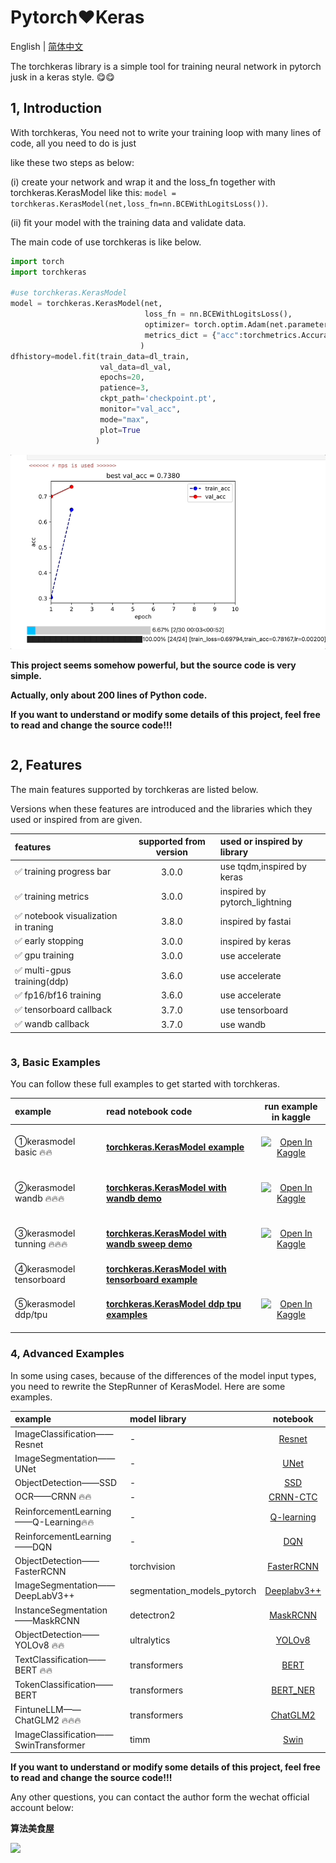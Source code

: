
# Pytorch❤️Keras

English | [简体中文](README.md)


The torchkeras library is a simple tool for training neural network in pytorch jusk in a keras style. 😋😋


## 1, Introduction


With torchkeras, You need not to write your training loop with many lines of code, all you need to do is just 

like these two steps as below:

(i) create your network and wrap it and the loss_fn together with torchkeras.KerasModel like this: 
`model = torchkeras.KerasModel(net,loss_fn=nn.BCEWithLogitsLoss())`.

(ii) fit your model with the training data and validate data.


The main code of use torchkeras is like below.

```python
import torch 
import torchkeras

#use torchkeras.KerasModel 
model = torchkeras.KerasModel(net,
                              loss_fn = nn.BCEWithLogitsLoss(),
                              optimizer= torch.optim.Adam(net.parameters(),lr = 0.001),
                              metrics_dict = {"acc":torchmetrics.Accuracy(task='binary')}
                             )
dfhistory=model.fit(train_data=dl_train, 
                    val_data=dl_val, 
                    epochs=20, 
                    patience=3, 
                    ckpt_path='checkpoint.pt',
                    monitor="val_acc",
                    mode="max",
                    plot=True
                   )

```

![](./data/torchkeras_plot.gif)



**This project seems somehow powerful, but the source code is very simple.**

**Actually, only about 200 lines of Python code.**

**If you want to understand or modify some details of this project, feel free to read and change the source code!!!**

```python

```

## 2, Features 


The main features supported by torchkeras are listed below.

Versions when these features are introduced and the libraries which they used  or inspired from are given.



|features| supported from version | used or inspired by library  |
|:----|:-------------------:|:--------------|
|✅ training progress bar | 3.0.0   | use tqdm,inspired by keras|
|✅ training metrics  | 3.0.0   | inspired by pytorch_lightning |
|✅ notebook visualization in traning |  3.8.0  |inspired by fastai |
|✅ early stopping | 3.0.0   | inspired by keras |
|✅ gpu training | 3.0.0    |use accelerate|
|✅ multi-gpus training(ddp) |   3.6.0 | use accelerate|
|✅ fp16/bf16 training|   3.6.0  | use accelerate|
|✅ tensorboard callback |   3.7.0  |use tensorboard |
|✅ wandb callback |  3.7.0 |use wandb |


```python

```

### 3, Basic Examples 

You can follow these full examples to get started with torchkeras.


|example| read notebook code     |  run example in kaggle| 
|:----|:-------------------------|:-----------:|
|①kerasmodel basic 🔥🔥|  [**torchkeras.KerasModel example**](./01，kerasmodel_example.ipynb)  |  <br><div></a><a href="https://www.kaggle.com/lyhue1991/kerasmodel-example"><img src="https://kaggle.com/static/images/open-in-kaggle.svg" alt="Open In Kaggle"></a></div><br>  |
|②kerasmodel wandb 🔥🔥🔥|[**torchkeras.KerasModel with wandb demo**](./02，kerasmodel_wandb_demo.ipynb)   |  <br><div></a><a href="https://www.kaggle.com/lyhue1991/kerasmodel-wandb-example"><img src="https://kaggle.com/static/images/open-in-kaggle.svg" alt="Open In Kaggle"></a></div><br>  |
|③kerasmodel tunning 🔥🔥🔥|[**torchkeras.KerasModel with wandb sweep demo**](./03，kerasmodel_tuning_demo.ipynb)   |  <br><div></a><a href="https://www.kaggle.com/lyhue1991/torchkeras-loves-wandb-sweep"><img src="https://kaggle.com/static/images/open-in-kaggle.svg" alt="Open In Kaggle"></a></div><br>  |
|④kerasmodel tensorboard | [**torchkeras.KerasModel with tensorboard example**](./04，kerasmodel_tensorboard_demo.ipynb)   |  |
|⑤kerasmodel ddp/tpu | [**torchkeras.KerasModel  ddp tpu examples**](https://www.kaggle.com/code/lyhue1991/torchkeras-ddp-tpu-examples)   |<br><div></a><a href="https://www.kaggle.com/lyhue1991/torchkeras-ddp-tpu-examples"><img src="https://kaggle.com/static/images/open-in-kaggle.svg" alt="Open In Kaggle"></a></div><br>  |



### 4, Advanced Examples 

In some using cases, because of the differences  of the model input types, you need to rewrite the StepRunner of 
KerasModel. Here are some examples.

|example|model library  |notebook |
|:----|:-----------|:-----------:|
|ImageClassification——Resnet|  -  | [Resnet](./examples/ResNet.ipynb) |
|ImageSegmentation——UNet|  - | [UNet](./examples/UNet.ipynb) |
|ObjectDetection——SSD| -  | [SSD](./examples/SSD.ipynb) |
|OCR——CRNN 🔥🔥| -  | [CRNN-CTC](./examples/CRNN_CTC.ipynb) |
|ReinforcementLearning——Q-Learning🔥🔥|- |[Q-learning](./examples/Q-learning.ipynb)|
|ReinforcementLearning——DQN|- |[DQN](./examples/DQN.ipynb)|
|ObjectDetection——FasterRCNN| torchvision  |  [FasterRCNN](./examples/FasterRCNN——vision.ipynb) | 
|ImageSegmentation——DeepLabV3++ | segmentation_models_pytorch |  [Deeplabv3++](./examples/Deeplabv3plus——smp.ipynb) |
|InstanceSegmentation——MaskRCNN | detectron2 |  [MaskRCNN](./examples/MaskRCNN——detectron2.ipynb) |
|ObjectDetection——YOLOv8 🔥🔥| ultralytics |  [YOLOv8](./examples/YOLOv8——ultralytics.ipynb) |
|TextClassification——BERT 🔥🔥| transformers |  [BERT](./examples/BERT——transformers.ipynb) |
|TokenClassification——BERT | transformers |  [BERT_NER](./examples/BERT_NER——transformers.ipynb) |
|FintuneLLM——ChatGLM2 🔥🔥🔥| transformers |  [ChatGLM2](./examples/ChatGLM2——transformers.ipynb) |
|ImageClassification——SwinTransformer|timm| [Swin](./examples/SwinTransformer——timm.ipynb)|

**If you want to understand or modify some details of this project, feel free to read and change the source code!!!**

Any other questions, you can contact the author form the wechat official account below:

**算法美食屋** 


![](https://tva1.sinaimg.cn/large/e6c9d24egy1h41m2zugguj20k00b9q46.jpg)

